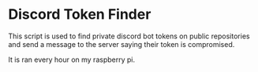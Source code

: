 # Discord Token Finder

This script is used to find private discord bot tokens on public repositories and send a message to the server saying their token is compromised.

It is ran every hour on my raspberry pi.